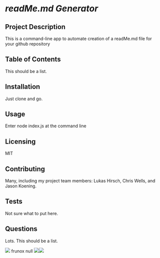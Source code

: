 # _readMe.md Generator_

## Project Description

This is a command-line app to automate creation of a readMe.md file for your github repository

## Table of Contents
This should be a list.

## Installation
Just clone and go.

## Usage
Enter node index.js at the command line

## Licensing
MIT

## Contributing
Many, including my project team members:  Lukas Hirsch, Chris Wells, and Jason Koening.

## Tests
Not sure what to put here.

## Questions
Lots.  This should be a list.

![](https://img.shields.io/badge/Project-Creator-brightgreen) frunox  null
![](https://avatars0.githubusercontent.com/u/60527588?v=4)![](http://bestanimations.com/Animals/Birds/bird-animated-gif-26.gif)